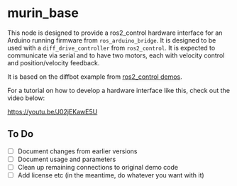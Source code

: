 # murin_base

This node is designed to provide a ros2_control hardware interface for an Arduino running firmware from `ros_arduino_bridge`.
It is designed to be used with a `diff_drive_controller` from `ros2_control`.
It is expected to communicate via serial and to have two motors, each with velocity control and position/velocity feedback.




It is based on the diffbot example from [ros2_control demos](https://github.com/ros-controls/ros2_control_demos/tree/master/example_2).

For a tutorial on how to develop a hardware interface like this, check out the video below:

https://youtu.be/J02jEKawE5U



## To Do

- [ ] Document changes from earlier versions
- [ ] Document usage and parameters
- [ ] Clean up remaining connections to original demo code
- [ ] Add license etc (in the meantime, do whatever you want with it)